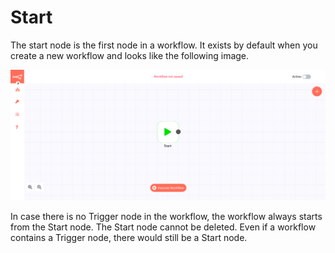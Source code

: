 # Start

The start node is the first node in a workflow. It exists by default when you create a new workflow and looks like the following image.

![A new workflow with the Start node](./workflow.png)

In case there is no Trigger node in the workflow, the workflow always starts from the Start node. The Start node cannot be deleted. Even if a workflow contains a Trigger node, there would still be a Start node.
